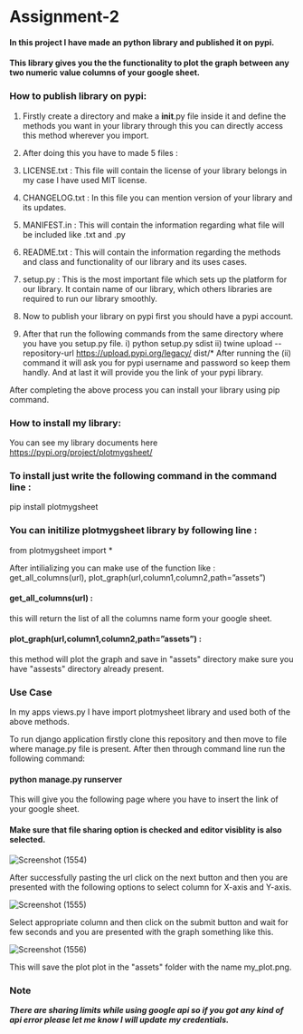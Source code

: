 # Assignment-2
#### In this project I have made an python library and published it on pypi.
#### This library gives you the the functionality to plot the graph between any two numeric value columns of your google sheet.

### How to publish library on pypi:

1) Firstly create a directory and make a __init__.py file inside it and define the methods you want in your library through this you can directly access this 
method wherever you import.

2) After doing this you have to made 5 files :
  1) LICENSE.txt : This file will contain the license of your library belongs in my case I have used MIT license.
  2) CHANGELOG.txt : In this file you can mention version of your library and its updates.
  3) MANIFEST.in : This will contain the information regarding what file will be included like .txt and .py
  4) README.txt : This will contain the information regarding the methods and class and functionality of our library and its uses cases.
  5) setup.py : This is the most important file which sets up the platform for our library. It contain name of our library, which others libraries are required to run our library
  smoothly.
  
3) Now to publish your library on pypi first you should have a pypi account.

4) After that run the following commands from the same directory where you have you setup.py file.
i) python setup.py sdist
ii) twine upload --repository-url https://upload.pypi.org/legacy/ dist/* 
After running the (ii) command it will ask you for pypi username and password so keep them handly. And at last it will provide you the link of your pypi library.

After completing the above process you can install your library using pip command.


### How to install my library:

You can see my library documents here https://pypi.org/project/plotmygsheet/

### To install just write the following command in the command line :
pip install plotmygsheet

### You can initilize plotmygsheet library by following line :
from plotmygsheet import *

After intilializing you can make use of the function like : get_all_columns(url), plot_graph(url,column1,column2,path=”assets”)

#### get_all_columns(url) : 

this will return the list of all the columns name form your google sheet.

#### plot_graph(url,column1,column2,path=”assets”) : 
this method will plot the graph and save in "assets" directory make sure you have "assests" directory already present.

### Use Case
In my apps views.py I have import plotmysheet library and used both of the above methods.

To run django application firstly clone this repository and then move to file where manage.py file is present.
After then through command line run the following command:
#### python manage.py runserver

This will give you the following page where you have to insert the link of your google sheet. 
#### Make sure that file sharing option is checked and editor visiblity is also selected.

![Screenshot (1554)](https://user-images.githubusercontent.com/42700950/95660150-89f23b80-0b43-11eb-9e13-a358ae8125b0.png)


After successfully pasting the url click on the next button and then you are presented with the following options to select column for X-axis and Y-axis.

![Screenshot (1555)](https://user-images.githubusercontent.com/42700950/95660151-8bbbff00-0b43-11eb-9ba3-f572169d27ac.png)

Select appropriate column and then click on the submit button and wait for few seconds and you are presented with the graph something like this.

![Screenshot (1556)](https://user-images.githubusercontent.com/42700950/95660153-8c549580-0b43-11eb-8c92-93a384cb757c.png)


This will save the plot plot in the "assets" folder with the name my_plot.png.

### Note 
***There are sharing limits while using google api so if you got any kind of api error please let me know I will update my credentials.***


